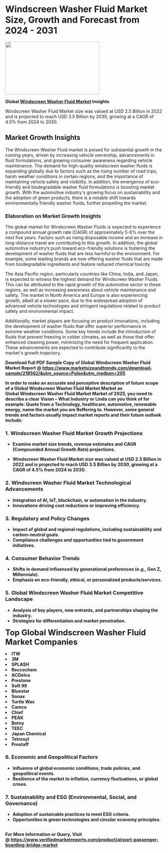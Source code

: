 <H1>Windscreen Washer Fluid Market Size, Growth and Forecast from 2024 - 2031</H1><img class="aligncenter size-medium wp-image-584254" src="https://thirdeyenews.in/wp-content/uploads/2024/09/Global-Market-Research-300x168.jpeg" alt="" width="300" height="168" /><p><strong>Global&nbsp;<a href="https://www.marketsizeandtrends.com/download-sample/218562/&amp;utm_source=Pulse&amp;utm_medium=205">Windscreen Washer Fluid Market</a> Insights</strong></p><p>Windscreen Washer Fluid Market size was valued at USD 2.5 Billion in 2022 and is projected to reach USD 3.5 Billion by 2030, growing at a CAGR of 4.5% from 2024 to 2030.</p><p><h2>Market Growth Insights</h2> <p>The Windscreen Washer Fluid market is poised for substantial growth in the coming years, driven by increasing vehicle ownership, advancements in fluid formulations, and growing consumer awareness regarding vehicle maintenance. The demand for high-quality windscreen washer fluids is expanding globally due to factors such as the rising number of road trips, harsh weather conditions in certain regions, and the importance of maintaining vehicle safety and visibility. In addition, the emergence of eco-friendly and biodegradable washer fluid formulations is boosting market growth. With the automotive industry's growing focus on sustainability and the adoption of green products, there is a notable shift towards environmentally friendly washer fluids, further propelling the market.</p> <p><strong></strong></p> <h3>Elaboration on Market Growth Insights</h3> <p>The global market for Windscreen Washer Fluids is expected to experience a compound annual growth rate (CAGR) of approximately 5-6% over the next five years. Factors such as rising disposable income and an increase in long-distance travel are contributing to this growth. In addition, the global automotive industry’s push toward eco-friendly solutions is fostering the development of washer fluids that are less harmful to the environment. For example, some leading brands are now offering washer fluids that are made from biodegradable ingredients and feature reduced chemical toxicity.</p> <p>The Asia Pacific region, particularly countries like China, India, and Japan, is expected to witness the highest demand for Windscreen Washer Fluids. This can be attributed to the rapid growth of the automotive sector in these regions, as well as increasing awareness about vehicle maintenance and safety. The market in North America and Europe is also experiencing growth, albeit at a slower pace, due to the widespread adoption of advanced vehicle technologies and stringent regulations related to product safety and environmental impact.</p> <p>Additionally, market players are focusing on product innovations, including the development of washer fluids that offer superior performance in extreme weather conditions. Some key trends include the introduction of fluids that prevent freezing in colder climates, as well as those that offer enhanced cleaning power, minimizing the need for frequent application. These advancements are expected to contribute significantly to the market's growth trajectory.</p> <p><strong></p><p><span class=""><strong>Download Full PDF Sample Copy of Global Windscreen Washer Fluid Market Report</strong> @ <a href="https://www.marketsizeandtrends.com/download-sample/218562/&amp;utm_source=Pulse&amp;utm_medium=205" target="_blank">https://www.marketsizeandtrends.com/download-sample/218562/&amp;utm_source=Pulse&amp;utm_medium=205</a></span></p><p>In order to make an accurate and perceptive description of future scope of a Global&nbsp;Windscreen Washer Fluid Market Market as Global&nbsp;Windscreen Washer Fluid Market Market of 2025, you need to describe a clear Vision &ndash; What Industry or Linda can you think of for example: Quote from a Technology, healthcare, automotive, renewable energy, name the market you are Reffering to. However, some general trends and factors usually impact market reports and their future outlook include:</p><h3>1.&nbsp;<strong>Windscreen Washer Fluid Market Growth Projections</strong></h3><ul><li>Examine market size trends, revenue estimates and CAGR (Compounded Annual Growth Rate) projections.</li><li><p>Windscreen Washer Fluid Market size was valued at USD 2.5 Billion in 2022 and is projected to reach USD 3.5 Billion by 2030, growing at a CAGR of 4.5% from 2024 to 2030.</p></li></ul><h3>2.&nbsp;<strong>Windscreen Washer Fluid Market Technological Advancements</strong></h3><ul><li>Integration of AI, IoT, blockchain, or automation in the industry.</li><li>Innovations driving cost reductions or improving efficiency.</li></ul><h3>3.&nbsp;<strong>Regulatory and Policy Changes</strong></h3><ul><li>Impact of global and regional regulations, including sustainability and carbon-neutral goals.</li><li>Compliance challenges and opportunities tied to government initiatives.</li></ul><h3>4.&nbsp;<strong>Consumer Behavior Trends</strong></h3><ul><li>Shifts in demand influenced by generational preferences (e.g., Gen Z, Millennials).</li><li>Emphasis on eco-friendly, ethical, or personalized products/services.</li></ul><h3>5.&nbsp;<strong>Global Windscreen Washer Fluid Market Competitive Landscape</strong></h3><ul><li>Analysis of key players, new entrants, and partnerships shaping the industry.</li><li>Strategies for differentiation and market penetration.</li></ul><p data-pm-slice="1 1 []"><span style="color: inherit; font-family: inherit; font-size: 25px;">Top Global Windscreen Washer Fluid Market Companies</span></p><div class="" data-test-id=""><p><li>ITW</li><li> 3M</li><li> SPLASH</li><li> Reccochem</li><li> ACDelco</li><li> Prestone</li><li> Soft 99</li><li> Bluestar</li><li> Sonax</li><li> Turtle Wax</li><li> Camco</li><li> Chief</li><li> PEAK</li><li> Botny</li><li> TEEC</li><li> Japan Chemical</li><li> Tetrosyl</li><li> Prostaff</li></p></div><h3>6.&nbsp;<strong>Economic and Geopolitical Factors</strong></h3><ul><li>Influence of global economic conditions, trade policies, and geopolitical events.</li><li>Resilience of the market to inflation, currency fluctuations, or global crises.</li></ul><h3>7.&nbsp;<strong>Sustainability and ESG (Environmental, Social, and Governance)</strong></h3><ul><li>Adoption of sustainable practices to meet ESG criteria.</li><li>Opportunities in green technologies and circular economy principles.</li></ul><h2><strong style="font-size: 14px;">For More Information or Query, Visit @&nbsp;</strong><a style="background-color: #ffffff; font-size: 14px;" href="https://www.marketsizeandtrends.com/report/windscreen-washer-fluid-market/" target="_blank">https://www.verifiedmarketreports.com/product/airport-passenger-boarding-bridge-market</a></h2>
